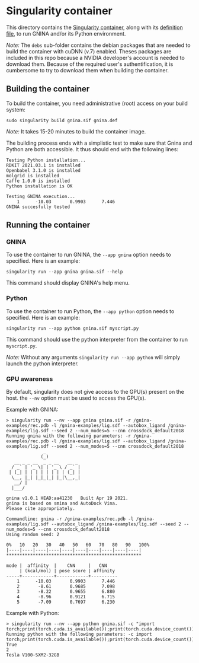 # Singularity container

This directory contains the [Singularity container](https://sylabs.io/guides/3.7/user-guide/introduction.html#why-use-singularity), along with its [definition file](https://sylabs.io/guides/3.7/user-guide/definition_files.html), to run GNINA and/or its Python environment.

*Note:* The `debs` sub-folder contains the debian packages that are needed to build the container with cuDNN (v.7) enabled. Theses packages are included in this repo because a NVIDIA developer's account is needed to download them. Because of the required user's authentification, it is cumbersome to try to download them when building the container.

## Building the container

To build the container, you need administrative (root) access on your build system:

```shell
sudo singularity build gnina.sif gnina.def
```

*Note:* It takes 15-20 minutes to build the container image.

The building process ends with a simplistic test to make sure that Gnina and Python are both accessible.
It thus should end with the following lines:

```text
Testing Python installation...
RDKIT 2021.03.1 is installed
Openbabel 3.1.0 is installed
molgrid is installed
Caffe 1.0.0 is installed
Python installation is OK

Testing GNINA execution...
    1      -10.03       0.9903      7.446
GNINA succesfully tested
```

## Running the container

### GNINA

To use the container to run GNINA, the `--app gnina` option needs to specified. Here is an example:

```shell
singularity run --app gnina gnina.sif --help
```

This command should display GNINA's help menu.

### Python

To use the container to run Python, the `--app python` option needs to specified. Here is an example:

```shell
singularity run --app python gnina.sif myscript.py
```

This command should use the python interpreter from the container to run `myscript.py`.

*Note:* Without any arguments `singularity run --app python` will simply launch the python interpreter.

### GPU awareness

By default, singularity does not give access to the GPU(s) present on the host. the `--nv` option must be used to access the GPU(s).

Example with GNINA:

```shell
> singularity run --nv --app gnina gnina.sif -r /gnina-examples/rec.pdb -l /gnina-examples/lig.sdf --autobox_ligand /gnina-examples/lig.sdf --seed 2 --num_modes=5 --cnn crossdock_default2018
Running gnina with the following parameters: -r /gnina-examples/rec.pdb -l /gnina-examples/lig.sdf --autobox_ligand /gnina-examples/lig.sdf --seed 2 --num_modes=5 --cnn crossdock_default2018
              _
             (_)
   __ _ _ __  _ _ __   __ _
  / _` | '_ \| | '_ \ / _` |
 | (_| | | | | | | | | (_| |
  \__, |_| |_|_|_| |_|\__,_|
   __/ |
  |___/

gnina v1.0.1 HEAD:aa41230   Built Apr 19 2021.
gnina is based on smina and AutoDock Vina.
Please cite appropriately.

Commandline: gnina -r /gnina-examples/rec.pdb -l /gnina-examples/lig.sdf --autobox_ligand /gnina-examples/lig.sdf --seed 2 --num_modes=5 --cnn crossdock_default2018
Using random seed: 2

0%   10   20   30   40   50   60   70   80   90   100%
|----|----|----|----|----|----|----|----|----|----|
***************************************************

mode |  affinity  |    CNN     |   CNN
     | (kcal/mol) | pose score | affinity
-----+------------+------------+----------
    1      -10.03       0.9903      7.446
    2       -8.61       0.9685      7.098
    3       -8.22       0.9655      6.880
    4       -8.96       0.9121      6.715
    5       -7.09       0.7697      6.230

```

Example with Python:

```shell
> singularity run --nv --app python gnina.sif -c "import torch;print(torch.cuda.is_available());print(torch.cuda.device_count());print(torch.cuda.get_device_name())"
Running python with the following parameters: -c import torch;print(torch.cuda.is_available());print(torch.cuda.device_count());print(torch.cuda.get_device_name())
True
2
Tesla V100-SXM2-32GB
```

